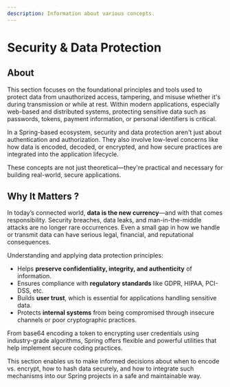 ```yaml
---
description: Information about various concepts.
---
```


# Security & Data Protection

## About

This section focuses on the foundational principles and tools used to protect data from unauthorized access, tampering, and misuse whether it's during transmission or while at rest. Within modern applications, especially web-based and distributed systems, protecting sensitive data such as passwords, tokens, payment information, or personal identifiers is critical.

In a Spring-based ecosystem, security and data protection aren't just about authentication and authorization. They also involve low-level concerns like how data is encoded, decoded, or encrypted, and how secure practices are integrated into the application lifecycle.

These concepts are not just theoretical—they're practical and necessary for building real-world, secure applications.

## Why It Matters ?

In today’s connected world, **data is the new currency**—and with that comes responsibility. Security breaches, data leaks, and man-in-the-middle attacks are no longer rare occurrences. Even a small gap in how we handle or transmit data can have serious legal, financial, and reputational consequences.

Understanding and applying data protection principles:

* Helps **preserve confidentiality, integrity, and authenticity** of information.
* Ensures compliance with **regulatory standards** like GDPR, HIPAA, PCI-DSS, etc.
* Builds **user trust**, which is essential for applications handling sensitive data.
* Protects **internal systems** from being compromised through insecure channels or poor cryptographic practices.

From base64 encoding a token to encrypting user credentials using industry-grade algorithms, Spring offers flexible and powerful utilities that help implement secure coding practices.

This section enables us to make informed decisions about when to encode vs. encrypt, how to hash data securely, and how to integrate such mechanisms into our Spring projects in a safe and maintainable way.
